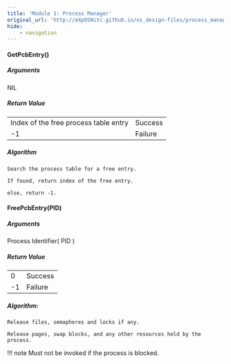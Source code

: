 ```yaml
---
title: 'Module 1: Process Manager'
original_url: 'http://eXpOSNitc.github.io/os_design-files/process_manager.html'
hide:
    - navigation
---
```


#### GetPcbEntry()
##### Arguments
NIL 


##### Return Value

|                                       |         |
| ------------------------------------- | ------- |
| Index of the free process table entry | Success |
| -1                                    | Failure |


##### Algorithm
```
Search the process table for a free entry.

If found, return index of the free entry.

else, return -1.
```
 
 
#### FreePcbEntry(PID)

##### Arguments
Process Identifier( PID ) 

##### Return Value

|     |         |
| --- | ------- |
| 0   | Success |
| -1  | Failure |


##### **Algorithm:**

```
Release files, semaphores and locks if any.

Release pages, swap blocks, and any other resources held by the process.
```

!!! note 
    Must not be invoked if the process is blocked.













































